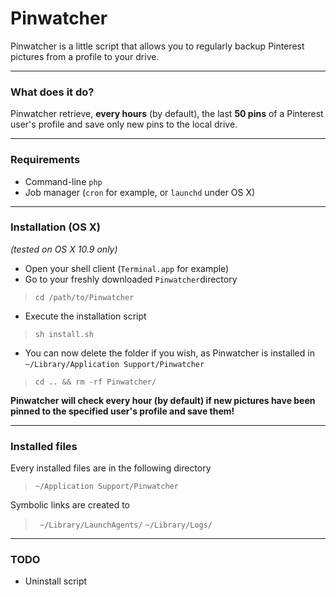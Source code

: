 Pinwatcher
==========

Pinwatcher is a little script that allows you to regularly backup Pinterest pictures from a profile to your drive.

*****

### What does it do?

Pinwatcher retrieve, **every hours** (by default), the last **50 pins** of a Pinterest user's profile and save only new pins to the local drive.

*****

### Requirements
- Command-line `php`
- Job manager (`cron` for example, or `launchd` under OS X)

*****

### Installation (OS X)

*(tested on OS X 10.9 only)*

* Open your shell client (`Terminal.app` for example)
*  Go to your freshly downloaded `Pinwatcher`directory
> `cd /path/to/Pinwatcher`

* Execute the installation script
> `sh install.sh` 

* You can now delete the folder if you wish, as Pinwatcher is installed in `~/Library/Application Support/Pinwatcher` 
> `cd .. && rm -rf Pinwatcher/`

**Pinwatcher will check every hour (by default) if new pictures have been pinned to the specified user's profile and save them!**

*****

### Installed files

Every installed files are in the following directory
> `~/Application Support/Pinwatcher`

Symbolic links are created to
> ` ~/Library/LaunchAgents/`
> `~/Library/Logs/`

 *****

### TODO

* Uninstall script
